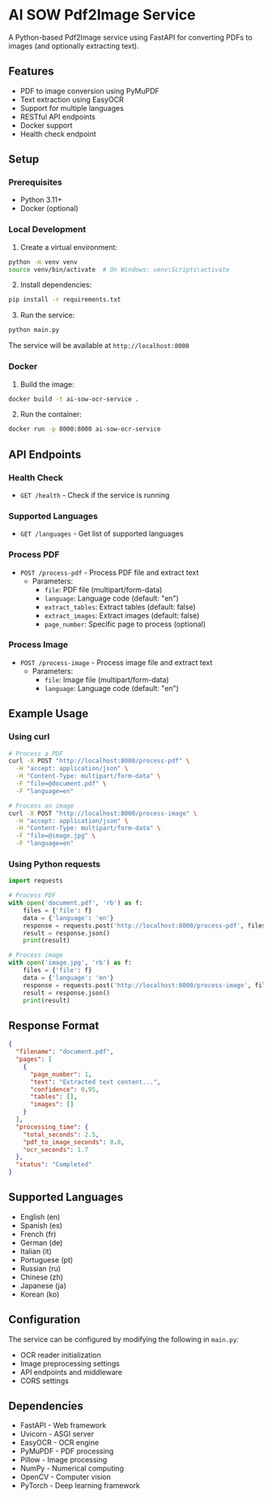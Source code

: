 # AI SOW Pdf2Image Service

A Python-based Pdf2Image service using FastAPI for converting PDFs to images (and optionally extracting text).

## Features

- PDF to image conversion using PyMuPDF
- Text extraction using EasyOCR
- Support for multiple languages
- RESTful API endpoints
- Docker support
- Health check endpoint

## Setup

### Prerequisites

- Python 3.11+
- Docker (optional)

### Local Development

1. Create a virtual environment:
```bash
python -m venv venv
source venv/bin/activate  # On Windows: venv\Scripts\activate
```

2. Install dependencies:
```bash
pip install -r requirements.txt
```

3. Run the service:
```bash
python main.py
```

The service will be available at `http://localhost:8000`

### Docker

1. Build the image:
```bash
docker build -t ai-sow-ocr-service .
```

2. Run the container:
```bash
docker run -p 8000:8000 ai-sow-ocr-service
```

## API Endpoints

### Health Check
- `GET /health` - Check if the service is running

### Supported Languages
- `GET /languages` - Get list of supported languages

### Process PDF
- `POST /process-pdf` - Process PDF file and extract text
  - Parameters:
    - `file`: PDF file (multipart/form-data)
    - `language`: Language code (default: "en")
    - `extract_tables`: Extract tables (default: false)
    - `extract_images`: Extract images (default: false)
    - `page_number`: Specific page to process (optional)

### Process Image
- `POST /process-image` - Process image file and extract text
  - Parameters:
    - `file`: Image file (multipart/form-data)
    - `language`: Language code (default: "en")

## Example Usage

### Using curl

```bash
# Process a PDF
curl -X POST "http://localhost:8000/process-pdf" \
  -H "accept: application/json" \
  -H "Content-Type: multipart/form-data" \
  -F "file=@document.pdf" \
  -F "language=en"

# Process an image
curl -X POST "http://localhost:8000/process-image" \
  -H "accept: application/json" \
  -H "Content-Type: multipart/form-data" \
  -F "file=@image.jpg" \
  -F "language=en"
```

### Using Python requests

```python
import requests

# Process PDF
with open('document.pdf', 'rb') as f:
    files = {'file': f}
    data = {'language': 'en'}
    response = requests.post('http://localhost:8000/process-pdf', files=files, data=data)
    result = response.json()
    print(result)

# Process image
with open('image.jpg', 'rb') as f:
    files = {'file': f}
    data = {'language': 'en'}
    response = requests.post('http://localhost:8000/process-image', files=files, data=data)
    result = response.json()
    print(result)
```

## Response Format

```json
{
  "filename": "document.pdf",
  "pages": [
    {
      "page_number": 1,
      "text": "Extracted text content...",
      "confidence": 0.95,
      "tables": [],
      "images": []
    }
  ],
  "processing_time": {
    "total_seconds": 2.5,
    "pdf_to_image_seconds": 0.8,
    "ocr_seconds": 1.7
  },
  "status": "Completed"
}
```

## Supported Languages

- English (en)
- Spanish (es)
- French (fr)
- German (de)
- Italian (it)
- Portuguese (pt)
- Russian (ru)
- Chinese (zh)
- Japanese (ja)
- Korean (ko)

## Configuration

The service can be configured by modifying the following in `main.py`:

- OCR reader initialization
- Image preprocessing settings
- API endpoints and middleware
- CORS settings

## Dependencies

- FastAPI - Web framework
- Uvicorn - ASGI server
- EasyOCR - OCR engine
- PyMuPDF - PDF processing
- Pillow - Image processing
- NumPy - Numerical computing
- OpenCV - Computer vision
- PyTorch - Deep learning framework 